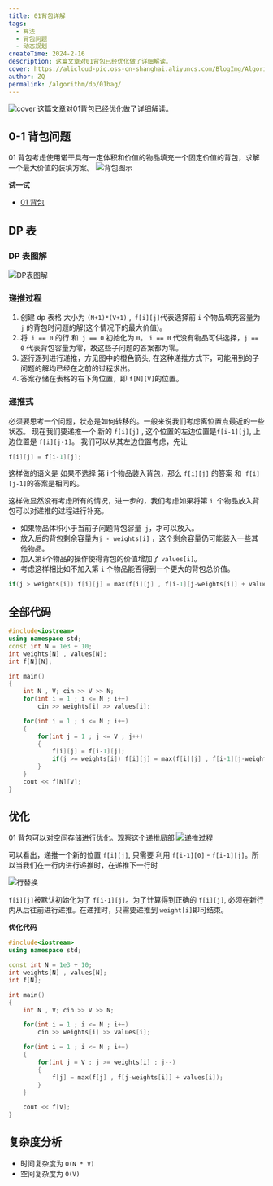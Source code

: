 ```yaml
---
title: 01背包详解
tags:
  - 算法
  - 背包问题
  - 动态规划
createTime: 2024-2-16
description: 这篇文章对01背包已经优化做了详细解读。
cover: https://alicloud-pic.oss-cn-shanghai.aliyuncs.com/BlogImg/Algorithm/One-Zero%20Bag%20Question/BagQuestion.png
author: ZQ
permalink: /algorithm/dp/01bag/
---
```

![cover]( https://alicloud-pic.oss-cn-shanghai.aliyuncs.com/BlogImg/Algorithm/One-Zero%20Bag%20Question/BagQuestion.png)
 这篇文章对01背包已经优化做了详细解读。
<!-- more -->

## 0-1 背包问题

01 背包考虑使用诺干具有一定体积和价值的物品填充一个固定价值的背包，求解一个最大价值的装填方案。
![背包图示](https://alicloud-pic.oss-cn-shanghai.aliyuncs.com/BlogImg/Algorithm/One-Zero%20Bag%20Question/BagQuestion.png)

**试一试**

- [01 背包](https://geniuscode.tech/problem/%E5%9F%BA%E7%A1%80%E7%AE%97%E6%B3%95-%E5%8A%A8%E6%80%81%E8%A7%84%E5%88%92-01%E8%83%8C%E5%8C%85)

## DP 表

### DP 表图解

![DP表图解](https://alicloud-pic.oss-cn-shanghai.aliyuncs.com/BlogImg/Algorithm/One-Zero%20Bag%20Question/01%20bag%20diagram.png)

### 递推过程

1.  创建 dp 表格 大小为 `(N+1)*(V+1)` ,` f[i][j]`代表选择前 `i` 个物品填充容量为 `j` 的背包时问题的解(这个情况下的最大价值)。
2.  将` i == 0` 的行 和` j == 0` 初始化为 `0`。 `i == 0` 代没有物品可供选择，`j == 0` 代表背包容量为零，故这些子问题的答案都为零。
3.  逐行逐列进行递推，方见图中的橙色箭头, 在这种递推方式下，可能用到的子问题的解均已经在之前的过程求出。
4.  答案存储在表格的右下角位置，即 `f[N][V]`的位置。

### 递推式

必须要思考一个问题，状态是如何转移的。一般来说我们考虑离位置点最近的一些状态。
现在我们要递推一个 新的 `f[i][j]` , 这个位置的左边位置是`f[i-1][j]`, 上边位置是 `f[i][j-1]`。
我们可以从其左边位置考虑，先让

```c++
f[i][j] = f[i-1][j];
```

这样做的语义是 如果不选择 第 i 个物品装入背包，那么 `f[i][j]` 的答案 和` f[i][j-1]`的答案是相同的。

这样做显然没有考虑所有的情况，进一步的，我们考虑如果将第 `i `个物品放入背包可以对递推的过程进行补充。

- 如果物品体积小于当前子问题背包容量` j`，才可以放入。
- 放入后的背包剩余容量为`j - weights[i]` ，这个剩余容量仍可能装入一些其他物品。
- 加入第`i`个物品的操作使得背包的价值增加了 `values[i]`。
- 考虑这样相比如不加入第 `i` 个物品能否得到一个更大的背包总价值。

```c++
if(j > weights[i]) f[i][j] = max(f[i][j] , f[i-1][j-weights[i]] + values[i]);
```

## 全部代码

```c++
#include<iostream>
using namespace std;
const int N = 1e3 + 10;
int weights[N] , values[N];
int f[N][N];

int main()
{
    int N , V; cin >> V >> N;
    for(int i = 1 ; i <= N ; i++)
        cin >> weights[i] >> values[i];

    for(int i = 1 ; i <= N ; i++)
    {
        for(int j = 1 ; j <= V ; j++)
        {
            f[i][j] = f[i-1][j];
            if(j >= weights[i]) f[i][j] = max(f[i][j] , f[i-1][j-weights[i]] + values[i]);
        }
    }
    cout << f[N][V];
}
```

## 优化

01 背包可以对空间存储进行优化。观察这个递推局部
![递推过程](https://alicloud-pic.oss-cn-shanghai.aliyuncs.com/BlogImg/Algorithm/One-Zero%20Bag%20Question/01%20bag%20optimize.png)

可以看出，递推一个新的位置 `f[i][j]`, 只需要 利用 `f[i-1][0]` - `f[i-1][j]`。所以当我们在一行内进行递推时，在递推下一行时

![行替换](https://alicloud-pic.oss-cn-shanghai.aliyuncs.com/BlogImg/Algorithm/One-Zero%20Bag%20Question/01%20row%20cycle.png)

`f[i][j]`被默认初始化为了 `f[i-1][j]`。为了计算得到正确的 `f[i][j]`, 必须在新行内从后往前进行递推。在递推时，只需要递推到 `weight[i]`即可结束。

**优化代码**

```c++
#include<iostream>
using namespace std;

const int N = 1e3 + 10;
int weights[N] , values[N];
int f[N];

int main()
{
    int N , V; cin >> V >> N;

    for(int i = 1 ; i <= N ; i++)
        cin >> weights[i] >> values[i];

    for(int i = 1 ; i <= N ; i++)
    {
        for(int j = V ; j >= weights[i] ; j--)
        {
            f[j] = max(f[j] , f[j-weights[i]] + values[i]);
        }
    }

    cout << f[V];
}
```

## 复杂度分析

- 时间复杂度为 `O(N * V)`
- 空间复杂度为 `O(V)`
